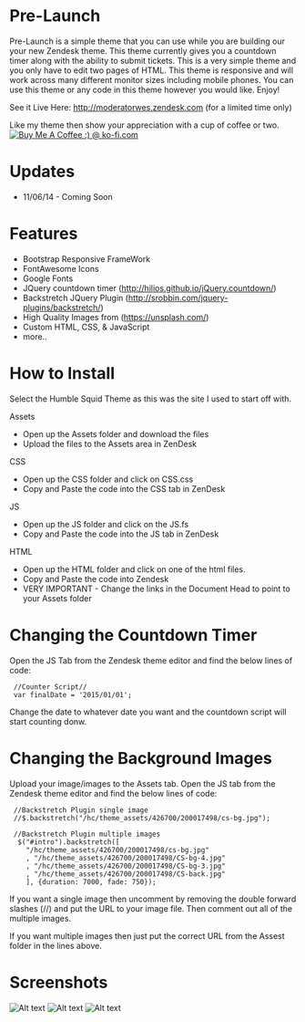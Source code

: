 Pre-Launch
=======================
Pre-Launch is a simple theme that you can use while you are building our your new Zendesk theme.  This theme currently gives you a countdown timer along with the ability to submit tickets.  This is a very simple theme and you only have to edit two pages of HTML.  This theme is responsive and will work across many different monitor sizes including mobile phones.  You can use this theme or any code in this theme however you would like.  Enjoy!

See it Live Here:  http://moderatorwes.zendesk.com (for a limited time only)

Like my theme then show your appreciation with a cup of coffee or two.  
<a href='http://ko-fi.com?i=8d141fc13e992fb' target='_blank'><img style='border:0px' src='http://ko-fi.com/img/button-4.png' border='0' alt='Buy Me A Coffee :) @ ko-fi.com' /></a>

Updates
========
* 11/06/14 - Coming Soon


Features
=========
* Bootstrap Responsive FrameWork
* FontAwesome Icons
* Google Fonts
* JQuery countdown timer (http://hilios.github.io/jQuery.countdown/)
* Backstretch JQuery Plugin (http://srobbin.com/jquery-plugins/backstretch/)
* High Quality Images from (https://unsplash.com/)
* Custom HTML, CSS, & JavaScript
* more..

How to Install
==============

Select the Humble Squid Theme as this was the site I used to start off with.  

Assets
* Open up the Assets folder and download the files
* Upload the files to the Assets area in ZenDesk

CSS
* Open up the CSS folder and click on CSS.css
* Copy and Paste the code into the CSS tab in ZenDesk

JS
* Open up the JS folder and click on the JS.fs
* Copy and Paste the code into the JS tab in ZenDesk

HTML
* Open up the HTML folder and click on one of the html files.
* Copy and Paste the code into Zendesk
* VERY IMPORTANT - Change the links in the Document Head to point to your Assets folder


Changing the Countdown Timer
=============================
Open the JS Tab from the Zendesk theme editor and find the below lines of code:

```
 //Counter Script//
 var finalDate = '2015/01/01';
 ```

Change the date to whatever date you want and the countdown script will start counting donw.


Changing the Background Images
===============================
Upload your image/images to the Assets tab.
Open the JS tab from the Zendesk theme editor and find the below lines of code:

```
 //Backstretch Plugin single image 
 //$.backstretch("/hc/theme_assets/426700/200017498/cs-bg.jpg");

 //Backstretch Plugin multiple images
  $("#intro").backstretch([
    "/hc/theme_assets/426700/200017498/cs-bg.jpg"
    , "/hc/theme_assets/426700/200017498/CS-bg-4.jpg"
    , "/hc/theme_assets/426700/200017498/CS-bg-3.jpg"
    , "/hc/theme_assets/426700/200017498/CS-back.jpg"
    ], {duration: 7000, fade: 750}); 
```
  
  If you want a single image then uncomment by removing the double forward slashes (//) and put the URL to your image file.  Then comment out all of the multiple images.
  
  If you want multiple images then just put the correct URL from the Assest folder in the lines above.

Screenshots
===========
![Alt text](/Screenshots/Midnight-Home.png?raw=true "Home Page")
![Alt text](/Screenshots/Midnight-Community.png?raw=true "Community Page")
![Alt text](/Screenshots/Midnight-Contributions.png?raw=true "Contributions")



